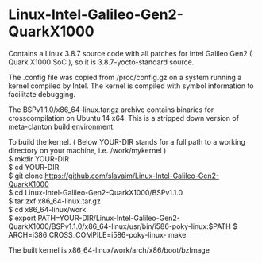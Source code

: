 # Linux-Intel-Galileo-Gen2-QuarkX1000

Contains a Linux 3.8.7 source code with all patches for Intel Galileo Gen2 ( Quark X1000 SoC ), so it is 3.8.7-yocto-standard source.  
  
The .config file was copied from /proc/config.gz on a system running a kernel compiled by Intel. The kernel is compiled with symbol information to facilitate debugging.  
  
The BSPv1.1.0/x86_64-linux.tar.gz archive contains binaries for crosscompilation on Ubuntu 14 x64. This is a stripped down version of meta-clanton build environment.  
  
To build the kernel. ( Below YOUR-DIR stands for a full path to a working directory on your machine, i.e. /work/mykernel )  
$ mkdir YOUR-DIR  
$ cd YOUR-DIR  
$ git clone https://github.com/slavaim/Linux-Intel-Galileo-Gen2-QuarkX1000  
$ cd Linux-Intel-Galileo-Gen2-QuarkX1000/BSPv1.1.0  
$ tar zxf x86_64-linux.tar.gz  
$ cd x86_64-linux/work  
$ export PATH=YOUR-DIR/Linux-Intel-Galileo-Gen2-QuarkX1000/BSPv1.1.0/x86_64-linux/usr/bin/i586-poky-linux:$PATH 
$ ARCH=i386 CROSS_COMPILE=i586-poky-linux- make  
  
The built kernel is x86_64-linux/work/arch/x86/boot/bzImage  
